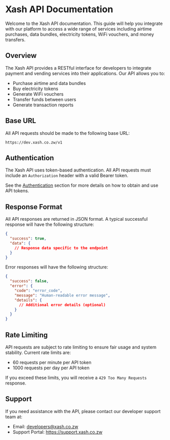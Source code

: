 # Xash API Documentation

Welcome to the Xash API documentation. This guide will help you integrate with our platform to access a wide range of services including airtime purchases, data bundles, electricity tokens, WiFi vouchers, and money transfers.

## Overview

The Xash API provides a RESTful interface for developers to integrate payment and vending services into their applications. Our API allows you to:

- Purchase airtime and data bundles
- Buy electricity tokens
- Generate WiFi vouchers
- Transfer funds between users
- Generate transaction reports

## Base URL

All API requests should be made to the following base URL:

```
https://dev.xash.co.zw/v1
```

## Authentication

The Xash API uses token-based authentication. All API requests must include an `Authorization` header with a valid Bearer token.

See the [Authentication](authentication.md) section for more details on how to obtain and use API tokens.

## Response Format

All API responses are returned in JSON format. A typical successful response will have the following structure:

```json
{
  "success": true,
  "data": {
    // Response data specific to the endpoint
  }
}
```

Error responses will have the following structure:

```json
{
  "success": false,
  "error": {
    "code": "error_code",
    "message": "Human-readable error message",
    "details": {
      // Additional error details (optional)
    }
  }
}
```

## Rate Limiting

API requests are subject to rate limiting to ensure fair usage and system stability. Current rate limits are:

- 60 requests per minute per API token
- 1000 requests per day per API token

If you exceed these limits, you will receive a `429 Too Many Requests` response.

## Support

If you need assistance with the API, please contact our developer support team at:

- Email: developers@xash.co.zw
- Support Portal: https://support.xash.co.zw
